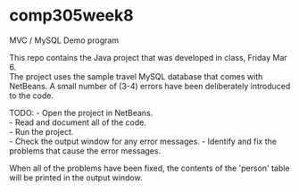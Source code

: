# comp305week8
MVC / MySQL Demo program

This repo contains the Java project that was developed in class, Friday Mar 6.   
The project uses the sample travel MySQL database that comes with NetBeans.
A small number of (3-4) errors have been deliberately introduced to the code.

TODO:
    -   Open the project in NetBeans.    
    -   Read and document all of the code.   
    -   Run the project.    
    -   Check the output window for any error messages.
    -   Identify and fix the problems that cause the error messages.      
  
 When all of the problems have been fixed, the contents of the 'person' table will be printed in the output window.
   
